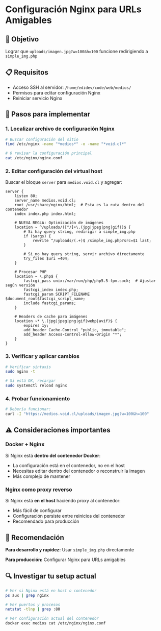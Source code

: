 # Configuración Nginx para URLs Amigables

## 🎯 Objetivo

Lograr que `uploads/imagen.jpg?w=100&h=100` funcione redirigiendo a `simple_img.php`

## 📋 Requisitos

- Acceso SSH al servidor: `/home/edidev/code/web/medios/`
- Permisos para editar configuración Nginx
- Reiniciar servicio Nginx

## 🔧 Pasos para implementar

### 1. Localizar archivo de configuración Nginx

```bash
# Buscar configuración del sitio
find /etc/nginx -name "*medios*" -o -name "*void.cl*"

# O revisar la configuración principal
cat /etc/nginx/nginx.conf
```

### 2. Editar configuración del virtual host

Buscar el bloque `server` para `medios.void.cl` y agregar:

```nginx
server {
    listen 80;
    server_name medios.void.cl;
    root /usr/share/nginx/html;  # Esta es la ruta dentro del contenedor
    index index.php index.html;

    # NUEVA REGLA: Optimización de imágenes
    location ~ ^/uploads/([^/]+\.(jpg|jpeg|png|gif))$ {
        # Si hay query string, redirigir a simple_img.php
        if ($args) {
            rewrite ^/uploads/(.+)$ /simple_img.php?src=$1 last;
        }

        # Si no hay query string, servir archivo directamente
        try_files $uri =404;
    }

    # Procesar PHP
    location ~ \.php$ {
        fastcgi_pass unix:/var/run/php/php5.5-fpm.sock;  # Ajustar según versión
        fastcgi_index index.php;
        fastcgi_param SCRIPT_FILENAME $document_root$fastcgi_script_name;
        include fastcgi_params;
    }

    # Headers de cache para imágenes
    location ~* \.(jpg|jpeg|png|gif|webp|avif)$ {
        expires 1y;
        add_header Cache-Control "public, immutable";
        add_header Access-Control-Allow-Origin "*";
    }
}
```

### 3. Verificar y aplicar cambios

```bash
# Verificar sintaxis
sudo nginx -t

# Si está OK, recargar
sudo systemctl reload nginx
```

### 4. Probar funcionamiento

```bash
# Debería funcionar:
curl -I "https://medios.void.cl/uploads/imagen.jpg?w=100&h=100"
```

## ⚠️ Consideraciones importantes

### Docker + Nginx

Si Nginx está **dentro del contenedor Docker**:

- La configuración está en el contenedor, no en el host
- Necesitas editar dentro del contenedor o reconstruir la imagen
- Más complejo de mantener

### Nginx como proxy reverso

Si Nginx está **en el host** haciendo proxy al contenedor:

- Más fácil de configurar
- Configuración persiste entre reinicios del contenedor
- Recomendado para producción

## 🎯 Recomendación

**Para desarrollo y rapidez:** Usar `simple_img.php` directamente

**Para producción:** Configurar Nginx para URLs amigables

## 🔍 Investigar tu setup actual

```bash
# Ver si Nginx está en host o contenedor
ps aux | grep nginx

# Ver puertos y procesos
netstat -tlnp | grep :80

# Ver configuración actual del contenedor
docker exec medios cat /etc/nginx/nginx.conf
```
